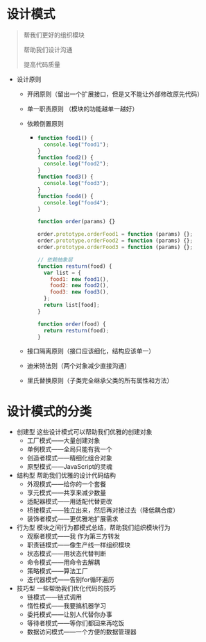 # 设计模式

> 帮我们更好的组织模块
>
> 帮助我们设计沟通
>
> 提高代码质量

* 设计原则

  * 开闭原则（留出一个扩展接口，但是又不能让外部修改原先代码）

  * 单一职责原则 （模块的功能越单一越好）

  * 依赖倒置原则 

    * ```javascript
      function food1() {
        console.log("food1");
      }
      function food2() {
        console.log("food2");
      }
      function food3() {
        console.log("food3");
      }
      function food4() {
        console.log("food4");
      }
      
      function order(params) {}
      
      order.prototype.orderFood1 = function (params) {};
      order.prototype.orderFood2 = function (params) {};
      order.prototype.orderFood3 = function (params) {};
      
      // 依赖抽象层
      function resturn(food) {
        var list = {
          food1: new food1(),
          food2: new food2(),
          food3: new food3(),
        };
        return list[food];
      }
      
      function order(food) {
        return resturn(food);
      }
      
      ```

  * 接口隔离原则（接口应该细化，结构应该单一）

  * 迪米特法则（两个对象减少直接沟通）

  * 里氏替换原则（子类完全继承父类的所有属性和方法）

# 设计模式的分类

 * 创建型	这些设计模式可以帮助我们优雅的创建对象
   	* 工厂模式——大量创建对象
   	* 单例模式——全局只能有我一个
   	* 创造者模式——精细化组合对象
   	* 原型模式——JavaScript的灵魂
 * 结构型    帮助我们优雅的设计代码结构
   	* 外观模式——给你的一个套餐
   	* 享元模式——共享来减少数量
   	* 适配器模式——用适配代替更改
   	* 桥接模式——独立出来，然后再对接过去（降低耦合度）
   	* 装饰者模式——更优雅地扩展需求
 * 行为型    模块之间行为都模式总结，帮助我们组织模块行为
   	* 观察者模式——我 作为第三方转发
   	* 职责链模式——像生产线一样组织模块
   	* 状态模式——用状态代替判断
   	* 命令模式——用命令去解耦
   	* 策略模式——算法工厂
   	* 迭代器模式——告别for循环遍历
 * 技巧型    一些帮助我们优化代码的技巧
   	* 链模式——链式调用
   	* 惰性模式——我要搞机器学习
   	* 委托模式——让别人代替你办事
   	* 等待者模式——等你们都回来再吃饭
   	* 数据访问模式——一个方便的数据管理器